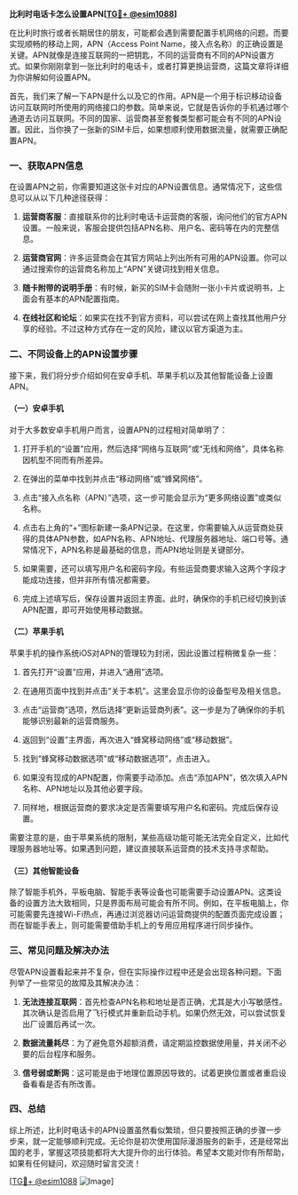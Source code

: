 **比利时电话卡怎么设置APN[[TG💪+ @esim1088](https://t.me/s/esim1088)]**

在比利时旅行或者长期居住的朋友，可能都会遇到需要配置手机网络的问题。而要实现顺畅的移动上网，APN（Access Point Name，接入点名称）的正确设置是关键。APN就像是连接互联网的一把钥匙，不同的运营商有不同的APN设置方式。如果你刚刚拿到一张比利时的电话卡，或者打算更换运营商，这篇文章将详细为你讲解如何设置APN。

首先，我们来了解一下APN是什么以及它的作用。APN是一个用于标识移动设备访问互联网时所使用的网络接口的参数。简单来说，它就是告诉你的手机通过哪个通道去访问互联网。不同的国家、运营商甚至套餐类型都可能会有不同的APN设置。因此，当你换了一张新的SIM卡后，如果想顺利使用数据流量，就需要正确配置APN。

### 一、获取APN信息

在设置APN之前，你需要知道这张卡对应的APN设置信息。通常情况下，这些信息可以从以下几种途径获得：

1. **运营商客服**：直接联系你的比利时电话卡运营商的客服，询问他们的官方APN设置。一般来说，客服会提供包括APN名称、用户名、密码等在内的完整信息。
   
2. **运营商官网**：许多运营商会在其官方网站上列出所有可用的APN设置。你可以通过搜索你的运营商名称加上“APN”关键词找到相关信息。

3. **随卡附带的说明手册**：有时候，新买的SIM卡会随附一张小卡片或说明书，上面会有基本的APN配置指南。

4. **在线社区和论坛**：如果实在找不到官方资料，可以尝试在网上查找其他用户分享的经验。不过这种方式存在一定的风险，建议以官方渠道为主。

### 二、不同设备上的APN设置步骤

接下来，我们将分步介绍如何在安卓手机、苹果手机以及其他智能设备上设置APN。

#### （一）安卓手机

对于大多数安卓手机用户而言，设置APN的过程相对简单明了：

1. 打开手机的“设置”应用，然后选择“网络与互联网”或“无线和网络”，具体名称因机型不同而有所差异。
   
2. 在弹出的菜单中找到并点击“移动网络”或“蜂窝网络”。

3. 点击“接入点名称（APN）”选项，这一步可能会显示为“更多网络设置”或类似名称。

4. 点击右上角的“+”图标新建一条APN记录。在这里，你需要输入从运营商处获得的具体APN参数，如APN名称、APN地址、代理服务器地址、端口号等。通常情况下，APN名称是最基础的信息，而APN地址则是关键部分。

5. 如果需要，还可以填写用户名和密码字段。有些运营商要求输入这两个字段才能成功连接，但并非所有情况都需要。

6. 完成上述填写后，保存设置并返回主界面。此时，确保你的手机已经切换到该APN配置，即可开始使用移动数据。

#### （二）苹果手机

苹果手机的操作系统iOS对APN的管理较为封闭，因此设置过程稍微复杂一些：

1. 首先打开“设置”应用，并进入“通用”选项。

2. 在通用页面中找到并点击“关于本机”。这里会显示你的设备型号及相关信息。

3. 点击“运营商”选项，然后选择“更新运营商列表”。这一步是为了确保你的手机能够识别最新的运营商服务。

4. 返回到“设置”主界面，再次进入“蜂窝移动网络”或“移动数据”。

5. 找到“蜂窝移动数据选项”或“移动数据选项”，点击进入。

6. 如果没有现成的APN配置，你需要手动添加。点击“添加APN”，依次填入APN名称、APN地址以及其他必要字段。

7. 同样地，根据运营商的要求决定是否需要填写用户名和密码。完成后保存设置。

需要注意的是，由于苹果系统的限制，某些高级功能可能无法完全自定义，比如代理服务器地址等。如果遇到问题，建议直接联系运营商的技术支持寻求帮助。

#### （三）其他智能设备

除了智能手机外，平板电脑、智能手表等设备也可能需要手动设置APN。这类设备的设置方法大致相同，只是界面布局可能会有所不同。例如，在平板电脑上，你可能需要先连接Wi-Fi热点，再通过浏览器访问运营商提供的配置页面完成设置；而在智能手表上，则可能需要借助手机上的专用应用程序进行同步操作。

### 三、常见问题及解决办法

尽管APN设置看起来并不复杂，但在实际操作过程中还是会出现各种问题。下面列举了一些常见的故障及其解决办法：

1. **无法连接互联网**：首先检查APN名称和地址是否正确，尤其是大小写敏感性。其次确认是否启用了飞行模式并重新启动手机。如果仍然无效，可以尝试恢复出厂设置后再试一次。

2. **数据流量耗尽**：为了避免意外超额消费，请定期监控数据使用量，并关闭不必要的后台程序和服务。

3. **信号弱或断网**：这可能是由于地理位置原因导致的。试着更换位置或者重启设备看看是否有所改善。

### 四、总结

综上所述，比利时电话卡的APN设置虽然看似繁琐，但只要按照正确的步骤一步步来，就一定能够顺利完成。无论你是初次使用国际漫游服务的新手，还是经常出国的老手，掌握这项技能都将大大提升你的出行体验。希望本文能对你有所帮助，如果有任何疑问，欢迎随时留言交流！

[[TG💪+ @esim1088](https://t.me/s/esim1088) ![Image](https://i.postimg.cc/4NQfJmqS/Snipaste-2025-05-13-00-14-12.png)]